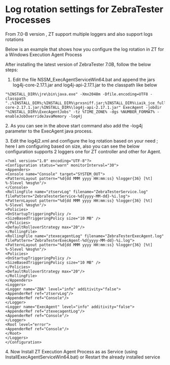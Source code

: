 # Log rotation settings for ZebraTester Processes

From 7.0-B version , ZT support multiple loggers and also support logs rotations

Below is an example that shows how you configure the log rotation in ZT for a Windows Execution Agent Process

After installing the latest version of ZebraTester 7.0B, follow the below steps:

1. Edit the file NSSM\_ExecAgentServiceWin64.bat and append the jars log4j-core-2.17.1.jar and log4j-api-2.17.1.jar to the classpath like below

```
"%INSTALL_DIR%\jre\bin\java.exe" -Xmx2048m -Dfile.encoding=UTF8 -classpath ".;%INSTALL_DIR%;%INSTALL_DIR%\prxsniff.jar;%INSTALL_DIR%\iaik_jce_full.jar;%INSTALL_DIR%\iaik_ssl.jar;%INSTALL_DIR%\iaik_eccelerate_ssl.jar;%INSTALL_DIR%\iaik_eccelerate.jar;%INSTALL_DIR%\iaikPkcs11Provider.jar;%INSTALL_DIR%\iaikPkcs11Wrapper.jar;%INSTALL_DIR%\log4j-core-2.17.1.jar;%INSTALL_DIR%\log4j-api-2.17.1.jar" ExecAgent -jobdir "%INSTALL_DIR%\ExecAgentJobs" -tz %TIME_ZONE% -dgs %NUMBER_FORMAT% -enableJobOverrideJavaMemory -log4j
```

2\. As you can see in the above start command also add the -log4j parameter to the ExecAgent java process.

3\. Edit the log4j2.xml and configure the log rotation based on your need ; here I am configuring based on size, also you can see the below configuration supports 2 loggers one for ZT controller and other for Agent.

```
<?xml version="1.0" encoding="UTF-8"?>
<Configuration status="warn" monitorInterval="30">
<Appenders>
<Console name="Console" target="SYSTEM_OUT">
<PatternLayout pattern="%d{dd MMM yyyy HH:mm:ss} %logger{36} [%t] %-5level %msg%n"/>
</Console>
<RollingFile name="ztservLog" filename="ZebraTesterService.log" filePattern="ZebraTesterService-%d{yyyy-MM-dd}-%i.log">
<PatternLayout pattern="%d{dd MMM yyyy HH:mm:ss} %logger{36} [%t] %-5level %msg%n"/>
<Policies>
<OnStartupTriggeringPolicy />
<SizeBasedTriggeringPolicy size="10 MB" />
</Policies>
<DefaultRolloverStrategy max="20"/>
</RollingFile>
<RollingFile name="ztexecagentLog" filename="ZebraTesterExecAgent.log" filePattern="ZebraTesterExecAgent-%d{yyyy-MM-dd}-%i.log">
<PatternLayout pattern="%d{dd MMM yyyy HH:mm:ss} %logger{36} [%t] %-5level %msg%n"/>
<Policies>
<OnStartupTriggeringPolicy />
<SizeBasedTriggeringPolicy size="10 MB" />
</Policies>
<DefaultRolloverStrategy max="20"/>
</RollingFile>
</Appenders>
<Loggers>
<Logger name="ZBA" level="info" additivity="false">
<AppenderRef ref="ztservLog"/>
<AppenderRef ref="Console"/>
</Logger>
<Logger name="ExecAgent" level="info" additivity="false">
<AppenderRef ref="ztexecagentLog"/>
<AppenderRef ref="Console"/>
</Logger>
<Root level="error">
<AppenderRef ref="Console"/>
</Root>
</Loggers>
</Configuration>
```

4\. Now Install ZT Execution Agent Process as as Service (using InstallExecAgentServiceWin64.bat) or Restart the already installed service
